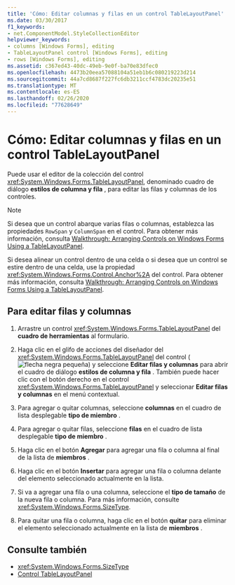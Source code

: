 ```yaml
---
title: 'Cómo: Editar columnas y filas en un control TableLayoutPanel'
ms.date: 03/30/2017
f1_keywords:
- net.ComponentModel.StyleCollectionEditor
helpviewer_keywords:
- columns [Windows Forms], editing
- TableLayoutPanel control [Windows Forms], editing
- rows [Windows Forms], editing
ms.assetid: c367ed43-40dc-49eb-9e0f-ba70e83dfec0
ms.openlocfilehash: 4473b20eea57088104a51eb1b6c080219223d214
ms.sourcegitcommit: 44a7cd8687f227fc6db3211ccf4783dc20235e51
ms.translationtype: MT
ms.contentlocale: es-ES
ms.lasthandoff: 02/26/2020
ms.locfileid: "77628649"
---
```

# <a name="how-to-edit-columns-and-rows-in-a-tablelayoutpanel-control"></a>Cómo: Editar columnas y filas en un control TableLayoutPanel

Puede usar el editor de la colección del control <xref:System.Windows.Forms.TableLayoutPanel>, denominado cuadro de diálogo **estilos de columna y fila** , para editar las filas y columnas de los controles.

> [!NOTE]
> Si desea que un control abarque varias filas o columnas, establezca las propiedades `RowSpan` y `ColumnSpan` en el control. Para obtener más información, consulta [Walkthrough: Arranging Controls on Windows Forms Using a TableLayoutPanel](walkthrough-arranging-controls-on-windows-forms-using-a-tablelayoutpanel.md).
>
> Si desea alinear un control dentro de una celda o si desea que un control se estire dentro de una celda, use la propiedad <xref:System.Windows.Forms.Control.Anchor%2A> del control. Para obtener más información, consulta [Walkthrough: Arranging Controls on Windows Forms Using a TableLayoutPanel](walkthrough-arranging-controls-on-windows-forms-using-a-tablelayoutpanel.md).

## <a name="to-edit-rows-and-columns"></a>Para editar filas y columnas

1. Arrastre un control <xref:System.Windows.Forms.TableLayoutPanel> del **cuadro de herramientas** al formulario.

2. Haga clic en el glifo de acciones del diseñador del <xref:System.Windows.Forms.TableLayoutPanel> del control (![flecha negra pequeña](./media/designer-actions-glyph.gif)) y seleccione **Editar filas y columnas** para abrir el cuadro de diálogo **estilos de columna y fila** . También puede hacer clic con el botón derecho en el control <xref:System.Windows.Forms.TableLayoutPanel> y seleccionar **Editar filas y columnas** en el menú contextual.

3. Para agregar o quitar columnas, seleccione **columnas** en el cuadro de lista desplegable **tipo de miembro** .

4. Para agregar o quitar filas, seleccione **filas** en el cuadro de lista desplegable **tipo de miembro** .

5. Haga clic en el botón **Agregar** para agregar una fila o columna al final de la lista de **miembros** .

6. Haga clic en el botón **Insertar** para agregar una fila o columna delante del elemento seleccionado actualmente en la lista.

7. Si va a agregar una fila o una columna, seleccione el **tipo de tamaño** de la nueva fila o columna. Para más información, consulte <xref:System.Windows.Forms.SizeType>.

8. Para quitar una fila o columna, haga clic en el botón **quitar** para eliminar el elemento seleccionado actualmente en la lista de **miembros** .

## <a name="see-also"></a>Consulte también

- <xref:System.Windows.Forms.SizeType>
- [Control TableLayoutPanel](tablelayoutpanel-control-windows-forms.md)
